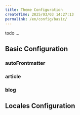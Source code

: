 ```yaml
---
title: Theme Configuration
createTime: 2025/03/03 14:27:13
permalink: /en/config/basic/
---
```


todo ...

## Basic Configuration

### autoFrontmatter

### article

### blog

## Locales Configuration

